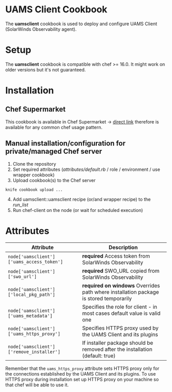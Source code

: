 # UAMS Client Cookbook

The **uamsclient** cookbook is used to deploy and configure UAMS Client (SolarWinds Observability agent).

# Setup

The **uamsclient** cookbook is compatible with chef >= 16.0. It might work on older versions but it's not guaranteed.

# Installation
## Chef Supermarket

This cookbook is available in Chef Supermarket -> [direct link](https://supermarket.chef.io/cookbooks/uamsclient) therefore is available for any common chef usage pattern.

## Manual installation/configuration for private/managed Chef server
1. Clone the repository
2. Set required attributes (*attributes/default.rb* / role / environment / use wrapper cookbook)
3. Upload cookbook(s) to the Chef server
```
knife cookbook upload ...
```
4. Add uamsclient::uamsclient recipe (or/and wrapper recipe) to the *run_list*
5. Run chef-client on the node (or wait for scheduled execution)

# Attributes

| Attribute | Description |
| -------------------- | --------------------------------------------------------------- |
| `node['uamsclient']['uams_access_token'] ` | **required** Access token from SolarWinds Observability |
| `node['uamsclient']['swo_url'] ` | **required** SWO_URL copied from SolarWinds Observability |
| `node['uamsclient']['local_pkg_path']` | **required on windows** Overrides path where installation package is stored temporarily |
| `node['uamsclient']['uams_metadata']` | Specifies the role for client - in most cases default value is valid one |
| `node['uamsclient']['uams_https_proxy'] ` | Specifies HTTPS proxy used by the UAMS Client and its plugins |
| `node['uamsclient']['remove_installer']` | If installer package should be removed after the installation (default: true) |

Remember that the `uams_https_proxy` attribute sets HTTPS proxy only for the connections established by the UAMS Client and its plugins. To use HTTPS proxy during installation set up HTTPS proxy on your machine so that chef will be able to use it.